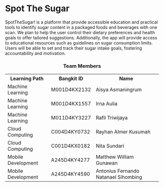 # Spot The Sugar

SpotTheSugar! is a platform that provide accessible education and practical tools to identify sugar content in a packaged foods and beverages with one scan. We plan to help the user control their dietary preferences and health goals to offer tailored suggestions. Additionally, the app will provide access to educational resources such as guidelines on sugar consumption limits. Users will be able to set and track their sugar intake goals, fostering accountability and motivation.	

<div align="center">
  <h3>Team Members</h3>
  <table align="center">
    <tr>
      <th>Learning Path</th>
      <th>Bangkit ID</th>
      <th>Name</th>
    </tr>
    <tr>
      <td>Machine Learning</td>
      <td>M001D4KX2132</td>
      <td>Aisya Asmaningrum</td>
    </tr>
    <tr>
      <td>Machine Learning</td>
      <td>M001D4KX1557</td>
      <td>Irna Aulia</td>
    </tr>
    <tr>
      <td>Machine Learning</td>
      <td>M011D4KY3227</td>
      <td>Rafli Triwijaya</td>
    </tr>
    <tr>
      <td>Cloud Computing</td>
      <td>C004D4KY0732</td>
      <td>Rayhan Almer Kusumah</td>
    </tr>
    <tr>
      <td>Cloud Computing</td>
      <td>C001D4KX0182</td>
      <td>Nita Sundari</td>
    </tr>
    <tr>
      <td>Mobile Development</td>
      <td>A245D4KY4277</td>
      <td>Matthew William Gunawan</td>
    </tr>
    <tr>
      <td>Mobile Development</td>
      <td>A245D4KY4590</td>
      <td>Antonius Fernando Natanael Sihombing</td>
    </tr>
  </table>
</div>
